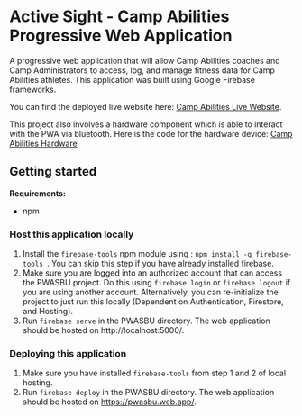 Active Sight - Camp Abilities Progressive Web Application 
===============
A progressive web application that will allow Camp Abilities coaches and Camp Administrators to access, log, and manage fitness data for Camp Abilities athletes. This application was built using Google Firebase frameworks.

You can find the deployed live website here:
[Camp Abilities Live Website](https://pwasbu.web.app/).

This project also involves a hardware component which is able to interact with the PWA via bluetooth. Here is the code for the hardware device:
[Camp Abilities Hardware](https://github.com/SBU-VIP-BEAR/active-sight-hardware/)

Getting started
---------------

**Requirements:**
 - npm

### Host this application locally

1. Install the ```firebase-tools``` npm module using : ```npm install -g firebase-tools ```. You can skip this step if you have already installed firebase.
2. Make sure you are logged into an authorized account that can access the PWASBU project. Do this using ```firebase login``` or ```firebase logout``` if you are using another account. Alternatively, you can re-initialize the project to just run this locally (Dependent on Authentication, Firestore, and Hosting). 
3. Run ```firebase serve``` in the PWASBU directory. The web application should be hosted on http://localhost:5000/.

### Deploying this application

1. Make sure you have installed ```firebase-tools``` from step 1 and 2 of local hosting. 
2. Run ```firebase deploy``` in the PWASBU directory. The web application should be hosted on https://pwasbu.web.app/.
